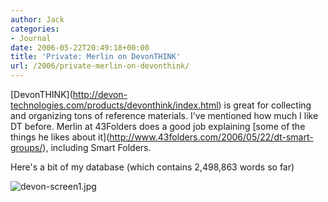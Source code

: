 ```yaml
---
author: Jack
categories:
- Journal
date: 2006-05-22T20:49:18+00:00
title: 'Private: Merlin on DevonTHINK'
url: /2006/private-merlin-on-devonthink/
---
```


\[DevonTHINK\](<http://devon-technologies.com/products/devonthink/index.html>) is great for collecting and organizing tons of reference materials. I've mentioned how much I like DT before. Merlin at 43Folders does a good job explaining \[some of the things he likes about it\](<http://www.43folders.com/2006/05/22/dt-smart-groups/>), including Smart Folders. 

Here's a bit of my database (which contains 2,498,863 words so far) 

<img id="image1251" src="http://baty.net/files/devon-screen1.jpg" alt="devon-screen1.jpg" />